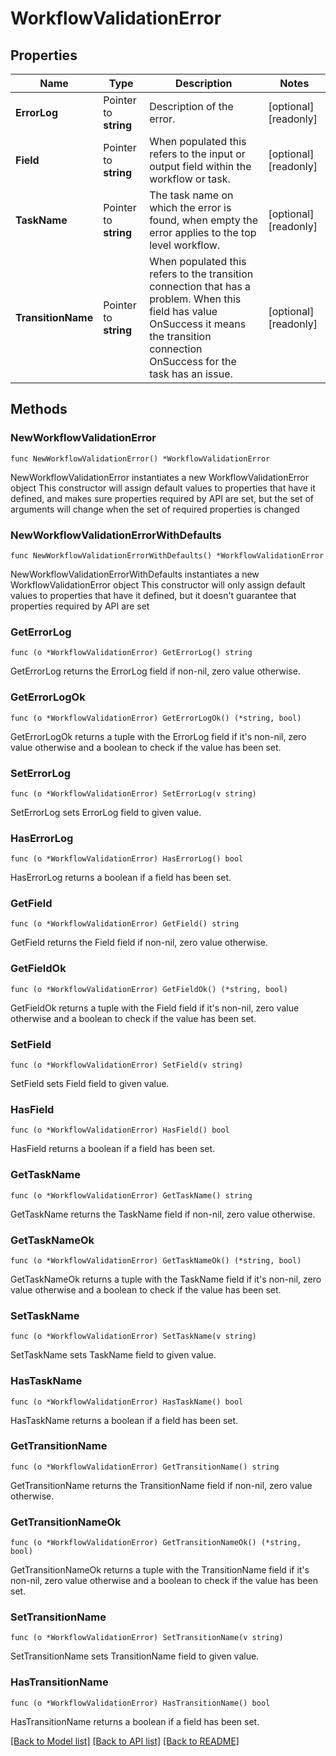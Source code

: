 # WorkflowValidationError

## Properties

Name | Type | Description | Notes
------------ | ------------- | ------------- | -------------
**ErrorLog** | Pointer to **string** | Description of the error. | [optional] [readonly] 
**Field** | Pointer to **string** | When populated this refers to the input or output field within the workflow or task. | [optional] [readonly] 
**TaskName** | Pointer to **string** | The task name on which the error is found, when empty the error applies to the top level workflow. | [optional] [readonly] 
**TransitionName** | Pointer to **string** | When populated this refers to the transition connection that has a problem. When this field has value OnSuccess it means the transition connection OnSuccess for the task has an issue. | [optional] [readonly] 

## Methods

### NewWorkflowValidationError

`func NewWorkflowValidationError() *WorkflowValidationError`

NewWorkflowValidationError instantiates a new WorkflowValidationError object
This constructor will assign default values to properties that have it defined,
and makes sure properties required by API are set, but the set of arguments
will change when the set of required properties is changed

### NewWorkflowValidationErrorWithDefaults

`func NewWorkflowValidationErrorWithDefaults() *WorkflowValidationError`

NewWorkflowValidationErrorWithDefaults instantiates a new WorkflowValidationError object
This constructor will only assign default values to properties that have it defined,
but it doesn't guarantee that properties required by API are set

### GetErrorLog

`func (o *WorkflowValidationError) GetErrorLog() string`

GetErrorLog returns the ErrorLog field if non-nil, zero value otherwise.

### GetErrorLogOk

`func (o *WorkflowValidationError) GetErrorLogOk() (*string, bool)`

GetErrorLogOk returns a tuple with the ErrorLog field if it's non-nil, zero value otherwise
and a boolean to check if the value has been set.

### SetErrorLog

`func (o *WorkflowValidationError) SetErrorLog(v string)`

SetErrorLog sets ErrorLog field to given value.

### HasErrorLog

`func (o *WorkflowValidationError) HasErrorLog() bool`

HasErrorLog returns a boolean if a field has been set.

### GetField

`func (o *WorkflowValidationError) GetField() string`

GetField returns the Field field if non-nil, zero value otherwise.

### GetFieldOk

`func (o *WorkflowValidationError) GetFieldOk() (*string, bool)`

GetFieldOk returns a tuple with the Field field if it's non-nil, zero value otherwise
and a boolean to check if the value has been set.

### SetField

`func (o *WorkflowValidationError) SetField(v string)`

SetField sets Field field to given value.

### HasField

`func (o *WorkflowValidationError) HasField() bool`

HasField returns a boolean if a field has been set.

### GetTaskName

`func (o *WorkflowValidationError) GetTaskName() string`

GetTaskName returns the TaskName field if non-nil, zero value otherwise.

### GetTaskNameOk

`func (o *WorkflowValidationError) GetTaskNameOk() (*string, bool)`

GetTaskNameOk returns a tuple with the TaskName field if it's non-nil, zero value otherwise
and a boolean to check if the value has been set.

### SetTaskName

`func (o *WorkflowValidationError) SetTaskName(v string)`

SetTaskName sets TaskName field to given value.

### HasTaskName

`func (o *WorkflowValidationError) HasTaskName() bool`

HasTaskName returns a boolean if a field has been set.

### GetTransitionName

`func (o *WorkflowValidationError) GetTransitionName() string`

GetTransitionName returns the TransitionName field if non-nil, zero value otherwise.

### GetTransitionNameOk

`func (o *WorkflowValidationError) GetTransitionNameOk() (*string, bool)`

GetTransitionNameOk returns a tuple with the TransitionName field if it's non-nil, zero value otherwise
and a boolean to check if the value has been set.

### SetTransitionName

`func (o *WorkflowValidationError) SetTransitionName(v string)`

SetTransitionName sets TransitionName field to given value.

### HasTransitionName

`func (o *WorkflowValidationError) HasTransitionName() bool`

HasTransitionName returns a boolean if a field has been set.


[[Back to Model list]](../README.md#documentation-for-models) [[Back to API list]](../README.md#documentation-for-api-endpoints) [[Back to README]](../README.md)



